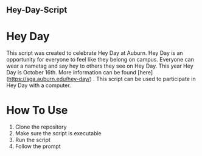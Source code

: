 ## Hey-Day-Script
# Hey Day
This script was created to celebrate Hey Day at Auburn. Hey Day is an opportunity for everyone to feel like they belong on campus. Everyone can wear a nametag and say hey to others they see on Hey Day. This year Hey Day is October 16th. More information can be found [here] (https://sga.auburn.edu/hey-day/) . This script can be used to participate in Hey Day with a computer.
# How To Use
1. Clone the repository
2. Make sure the script is executable
3. Run the script
4. Follow the prompt
